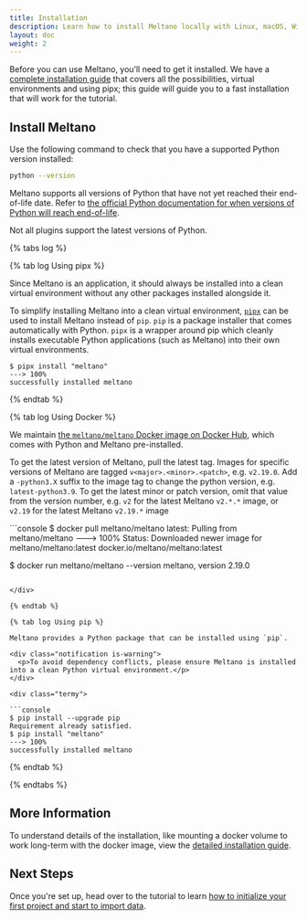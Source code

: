 ```yaml
---
title: Installation
description: Learn how to install Meltano locally with Linux, macOS, Windows, or Docker.
layout: doc
weight: 2
---
```


Before you can use Meltano, you’ll need to get it installed. We have a [complete installation guide](/guide/installation-guide) that covers all the possibilities, virtual environments and using pipx; this guide will guide you to a fast installation that will work for the tutorial.


## Install Meltano

Use the following command to check that you have a supported Python version installed:

```bash
python --version
```

Meltano supports all versions of Python that have not yet reached their end-of-life date. Refer to [the official Python documentation for when versions of Python will reach end-of-life](https://devguide.python.org/versions/).

<div class="notification is-warning">
  <p>Not all plugins support the latest versions of Python.</p>
</div>

{% tabs log %}

{% tab log Using pipx %}

Since Meltano is an application, it should always be installed into a clean virtual environment without any other packages installed alongside it.

To simplify installing Meltano into a clean virtual environment, [`pipx`](https://pypa.github.io/pipx/) can be used to install Meltano instead of `pip`. `pip` is a package installer that comes automatically with Python. `pipx` is a wrapper around pip which cleanly installs executable Python applications (such as Meltano) into their own virtual environments.

<div class="termy">

```console
$ pipx install "meltano"
---> 100%
successfully installed meltano
```

</div>

{% endtab %}

{% tab log Using Docker %}

We maintain [the `meltano/meltano` Docker image on Docker Hub](https://hub.docker.com/r/meltano/meltano/tags), which comes with Python and Meltano pre-installed.

To get the latest version of Meltano, pull the latest tag. Images for specific versions of Meltano are tagged `v<major>.<minor>.<patch>`, e.g. `v2.19.0`. Add a `-python3.X` suffix to the image tag to change the python version, e.g. `latest-python3.9`. To get the latest minor or patch version, omit that value from the version number, e.g. `v2` for the latest Meltano `v2.*.*` image, or `v2.19` for the latest Meltano `v2.19.*` image

<div class="termy">
```console
$ docker pull meltano/meltano
latest: Pulling from meltano/meltano
---> 100%
Status: Downloaded newer image for meltano/meltano:latest
docker.io/meltano/meltano:latest

$ docker run meltano/meltano --version
meltano, version 2.19.0
```

</div>

{% endtab %}

{% tab log Using pip %}

Meltano provides a Python package that can be installed using `pip`.

<div class="notification is-warning">
  <p>To avoid dependency conflicts, please ensure Meltano is installed into a clean Python virtual environment.</p>
</div>

<div class="termy">

```console
$ pip install --upgrade pip
Requirement already satisfied.
$ pip install "meltano"
---> 100%
successfully installed meltano
```

</div>

{% endtab %}

{% endtabs %}

## More Information
To understand details of the installation, like mounting a docker volume to work long-term with the docker image, view the [detailed installation guide](/guide/installation-guide).
## Next Steps

Once you're set up, head over to the tutorial to learn [how to initialize your first project and start to import data](/getting-started/part1).
<script src="/js/tabs.js"></script>
<script src="/js/termynal.js"></script>
<script src="/js/termy_custom.js"></script>
